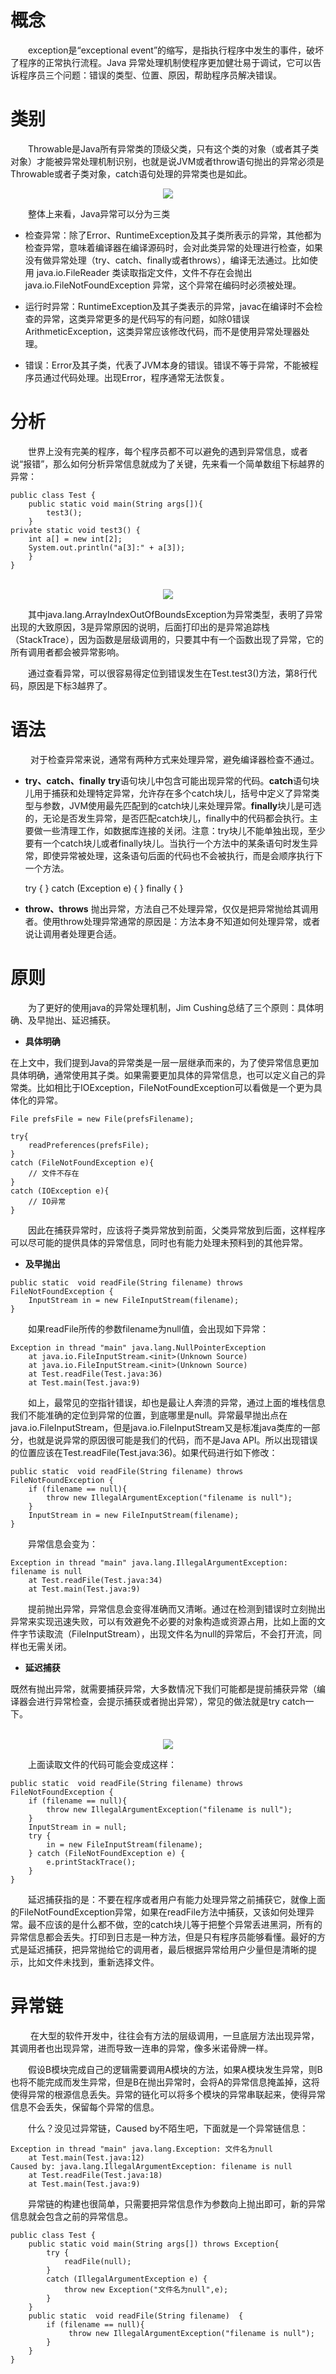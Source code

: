 # 概念
&emsp;&emsp;exception是“exceptional event”的缩写，是指执行程序中发生的事件，破坏了程序的正常执行流程。Java 异常处理机制使程序更加健壮易于调试，它可以告诉程序员三个问题：错误的类型、位置、原因，帮助程序员解决错误。

# 类别
&emsp;&emsp;Throwable是Java所有异常类的顶级父类，只有这个类的对象（或者其子类对象）才能被异常处理机制识别，也就是说JVM或者throw语句抛出的异常必须是Throwable或者子类对象，catch语句处理的异常类也是如此。

<div align=center><img src="http://img.blog.csdn.net/20180412095859859?"></div>

&emsp;&emsp;整体上来看，Java异常可以分为三类

 - 检查异常：除了Error、RuntimeException及其子类所表示的异常，其他都为检查异常，意味着编译器在编译源码时，会对此类异常的处理进行检查，如果没有做异常处理（try、catch、finally或者throws），编译无法通过。比如使用 java.io.FileReader 类读取指定文件，文件不存在会抛出 java.io.FileNotFoundException 异常，这个异常在编码时必须被处理。
 
 - 运行时异常：RuntimeException及其子类表示的异常，javac在编译时不会检查的异常，这类异常更多的是代码写的有问题，如除0错误ArithmeticException，这类异常应该修改代码，而不是使用异常处理器处理。

 - 错误：Error及其子类，代表了JVM本身的错误。错误不等于异常，不能被程序员通过代码处理。出现Error，程序通常无法恢复。

# 分析

&emsp;&emsp;世界上没有完美的程序，每个程序员都不可以避免的遇到异常信息，或者说“报错”，那么如何分析异常信息就成为了关键，先来看一个简单数组下标越界的异常：

    public class Test {
    	public static void main(String args[]){	   
    		test3();
    	}	
    private static void test3() {
    	int a[] = new int[2];
    	System.out.println("a[3]:" + a[3]);
    	}
    }
<br>
<div align=center><img src="http://img.blog.csdn.net/20180412110229958?"></div>

&emsp;&emsp;其中java.lang.ArrayIndexOutOfBoundsException为异常类型，表明了异常出现的大致原因，3是异常原因的说明，后面打印出的是异常追踪栈（StackTrace），因为函数是层级调用的，只要其中有一个函数出现了异常，它的所有调用者都会被异常影响。

&emsp;&emsp;通过查看异常，可以很容易得定位到错误发生在Test.test3()方法，第8行代码，原因是下标3越界了。

# 语法

&emsp;&emsp;	对于检查异常来说，通常有两种方式来处理异常，避免编译器检查不通过。

 - **try、catch、finally**
 		**try**语句块儿中包含可能出现异常的代码。**catch**语句块儿用于捕获和处理特定异常，允许存在多个catch块儿，括号中定义了异常类型与参数，JVM使用最先匹配到的catch块儿来处理异常。**finally**块儿是可选的，无论是否发生异常，是否匹配catch块儿，finally中的代码都会执行。主要做一些清理工作，如数据库连接的关闭。注意：try块儿不能单独出现，至少要有一个catch块儿或者finally块儿。当执行一个方法中的某条语句时发生异常，即使异常被处理，这条语句后面的代码也不会被执行，而是会顺序执行下一个方法。

    try {
    } 
    catch (Exception e) {
    } 
    finally {
    }

 - **throw、throws**
 抛出异常，方法自己不处理异常，仅仅是把异常抛给其调用者。使用throw处理异常通常的原因是：方法本身不知道如何处理异常，或者说让调用者处理更合适。

# 原则

&emsp;&emsp;为了更好的使用java的异常处理机制，Jim Cushing总结了三个原则：具体明确、及早抛出、延迟捕获。

 - **具体明确**
 
 在上文中，我们提到Java的异常类是一层一层继承而来的，为了使异常信息更加具体明确，通常使用其子类。如果需要更加具体的异常信息，也可以定义自己的异常类。比如相比于IOException，FileNotFoundException可以看做是一个更为具体化的异常。
 
```
File prefsFile = new File(prefsFilename);
	 
try{
	readPreferences(prefsFile);
}
catch (FileNotFoundException e){
	// 文件不存在
}
catch (IOException e){
	// IO异常
}
```
&emsp;&emsp;因此在捕获异常时，应该将子类异常放到前面，父类异常放到后面，这样程序可以尽可能的提供具体的异常信息，同时也有能力处理未预料到的其他异常。

 - **及早抛出**
```
public static  void readFile(String filename) throws FileNotFoundException {	
	InputStream in = new FileInputStream(filename); 
}
```
&emsp;&emsp;如果readFile所传的参数filename为null值，会出现如下异常：

```
Exception in thread "main" java.lang.NullPointerException
	at java.io.FileInputStream.<init>(Unknown Source)
	at java.io.FileInputStream.<init>(Unknown Source)
	at Test.readFile(Test.java:36)
	at Test.main(Test.java:9)
```
&emsp;&emsp;如上，最常见的空指针错误，却也是最让人奔溃的异常，通过上面的堆栈信息我们不能准确的定位到异常的位置，到底哪里是null。异常最早抛出点在java.io.FileInputStream，但是java.io.FileInputStream又是标准java类库的一部分，也就是说异常的原因很可能是我们的代码，而不是Java API。所以出现错误的位置应该在Test.readFile(Test.java:36)。如果代码进行如下修改：

```
public static  void readFile(String filename) throws FileNotFoundException {
	if (filename == null){
		throw new IllegalArgumentException("filename is null");
	}
	InputStream in = new FileInputStream(filename); 
}
```
&emsp;&emsp;异常信息会变为：

```
Exception in thread "main" java.lang.IllegalArgumentException: filename is null
	at Test.readFile(Test.java:34)
	at Test.main(Test.java:9)
```
&emsp;&emsp;提前抛出异常，异常信息会变得准确而又清晰。通过在检测到错误时立刻抛出异常来实现迅速失败，可以有效避免不必要的对象构造或资源占用，比如上面的文件字节读取流（FileInputStream），出现文件名为null的异常后，不会打开流，同样也无需关闭。

 - **延迟捕获**
 
 既然有抛出异常，就需要捕获异常，大多数情况下我们可能都是提前捕获异常（编译器会进行异常检查，会提示捕获或者抛出异常），常见的做法就是try catch一下。

<br>
<div align=center><img src="http://img.blog.csdn.net/20180412111705764?"></div>

&emsp;&emsp;上面读取文件的代码可能会变成这样：

```
public static  void readFile(String filename) throws FileNotFoundException {
	if (filename == null){
		throw new IllegalArgumentException("filename is null");
	}
	InputStream in = null;
	try {
		in = new FileInputStream(filename);
	} catch (FileNotFoundException e) {
		e.printStackTrace();
	}
}
```

&emsp;&emsp;延迟捕获指的是：不要在程序或者用户有能力处理异常之前捕获它，就像上面的FileNotFoundException异常，如果在readFile方法中捕获，又该如何处理异常。最不应该的是什么都不做，空的catch块儿等于把整个异常丢进黑洞，所有的异常信息都会丢失。打印到日志是一种方法，但是只有程序员能够看懂。最好的方式是延迟捕获，把异常抛给它的调用者，最后根据异常给用户少量但是清晰的提示，比如文件未找到，重新选择文件。

# 异常链

&emsp;&emsp;	在大型的软件开发中，往往会有方法的层级调用，一旦底层方法出现异常，其调用者也出现异常，进而导致一连串的异常，像多米诺骨牌一样。

&emsp;&emsp;假设B模块完成自己的逻辑需要调用A模块的方法，如果A模块发生异常，则B也将不能完成而发生异常，但是B在抛出异常时，会将A的异常信息掩盖掉，这将使得异常的根源信息丢失。异常的链化可以将多个模块的异常串联起来，使得异常信息不会丢失，保留每个异常的信息。

&emsp;&emsp;什么？没见过异常链，Caused by不陌生吧，下面就是一个异常链信息：

```
Exception in thread "main" java.lang.Exception: 文件名为null
	at Test.main(Test.java:12)
Caused by: java.lang.IllegalArgumentException: filename is null
	at Test.readFile(Test.java:18)
	at Test.main(Test.java:9)
```
&emsp;&emsp;异常链的构建也很简单，只需要把异常信息作为参数向上抛出即可，新的异常信息就会包含之前的异常信息。

```
public class Test {
	public static void main(String args[]) throws Exception{	   
		try {
			readFile(null);
		}
		catch (IllegalArgumentException e) {
			throw new Exception("文件名为null",e);
		}
	}
	public static  void readFile(String filename)  {
		if (filename == null){
		     throw new IllegalArgumentException("filename is null");
		}
	}
}
```


